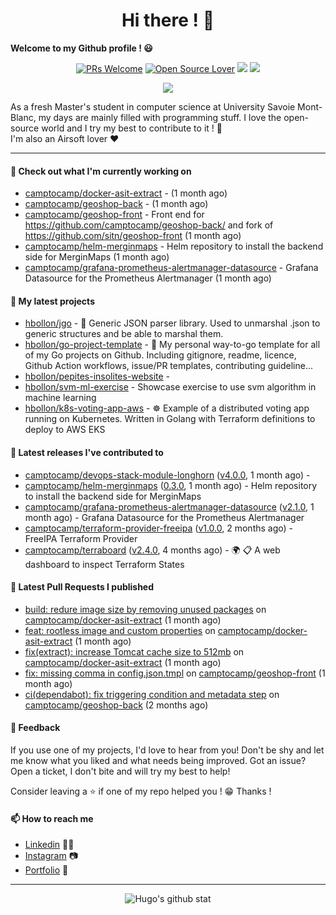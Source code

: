 <h1 align="center">Hi there ! 👋</h1>

**Welcome to my Github profile ! 😃** <br/>

<p align="center"> 
    <a href="https://github.com/hbollon/"><img src="https://img.shields.io/badge/PRs-welcome-brightgreen.svg?style=flat&logo=github" alt="PRs Welcome"></a> 
    <a href="https://github.com/hbollon/"><img src="https://badges.frapsoft.com/os/v2/open-source.svg?v=103" alt="Open Source Lover"></a>
    <a href="https://github.com/hbollon/"><img src="https://komarev.com/ghpvc/?username=hbollon"></a>
    <a href="https://github.com/hbollon/"><img src="https://img.shields.io/github/followers/hbollon.svg?label=Follow%20@hbollon&style=social"></a>
</p>

<p align="center"> 
    <a href="https://github.com/ryo-ma/github-profile-trophy"><img src="https://github-profile-trophy.vercel.app/?username=hbollon&theme=onedark&margin-w=15&margin-h=15&no-frame=true&column=7"/></a>
</p>

As a fresh Master's student in computer science at University Savoie Mont-Blanc, my days are mainly filled with programming stuff. I love the open-source world and I try my best to contribute to it ! 🙈 <br/>
I'm also an Airsoft lover ❤️

<hr>

#### 👷 Check out what I'm currently working on

- [camptocamp/docker-asit-extract](https://github.com/camptocamp/docker-asit-extract) -  (1 month ago)
- [camptocamp/geoshop-back](https://github.com/camptocamp/geoshop-back) -  (1 month ago)
- [camptocamp/geoshop-front](https://github.com/camptocamp/geoshop-front) - Front end for https://github.com/camptocamp/geoshop-back/ and fork of https://github.com/sitn/geoshop-front (1 month ago)
- [camptocamp/helm-merginmaps](https://github.com/camptocamp/helm-merginmaps) - Helm repository to install the backend side for MerginMaps (1 month ago)
- [camptocamp/grafana-prometheus-alertmanager-datasource](https://github.com/camptocamp/grafana-prometheus-alertmanager-datasource) - Grafana Datasource for the Prometheus Alertmanager (1 month ago)

#### 🌱 My latest projects

- [hbollon/jgo](https://github.com/hbollon/jgo) - 📔 Generic JSON parser library. Used to unmarshal .json to generic structures and be able to marshal them.
- [hbollon/go-project-template](https://github.com/hbollon/go-project-template) - 📜 My personal way-to-go template for all of my Go projects on Github. Including gitignore, readme, licence, Github Action workflows, issue/PR templates, contributing guideline...
- [hbollon/pepites-insolites-website](https://github.com/hbollon/pepites-insolites-website) - 
- [hbollon/svm-ml-exercise](https://github.com/hbollon/svm-ml-exercise) - Showcase exercise to use svm algorithm in machine learning 
- [hbollon/k8s-voting-app-aws](https://github.com/hbollon/k8s-voting-app-aws) - :wheel_of_dharma: Example of a distributed voting app running on Kubernetes. Written in Golang with Terraform definitions to deploy to AWS EKS

#### 🔭 Latest releases I've contributed to

- [camptocamp/devops-stack-module-longhorn](https://github.com/camptocamp/devops-stack-module-longhorn) ([v4.0.0](https://github.com/camptocamp/devops-stack-module-longhorn/releases/tag/v4.0.0), 1 month ago) - 
- [camptocamp/helm-merginmaps](https://github.com/camptocamp/helm-merginmaps) ([0.3.0](https://github.com/camptocamp/helm-merginmaps/releases/tag/0.3.0), 1 month ago) - Helm repository to install the backend side for MerginMaps
- [camptocamp/grafana-prometheus-alertmanager-datasource](https://github.com/camptocamp/grafana-prometheus-alertmanager-datasource) ([v2.1.0](https://github.com/camptocamp/grafana-prometheus-alertmanager-datasource/releases/tag/v2.1.0), 1 month ago) - Grafana Datasource for the Prometheus Alertmanager
- [camptocamp/terraform-provider-freeipa](https://github.com/camptocamp/terraform-provider-freeipa) ([v1.0.0](https://github.com/camptocamp/terraform-provider-freeipa/releases/tag/v1.0.0), 2 months ago) - FreeIPA Terraform Provider
- [camptocamp/terraboard](https://github.com/camptocamp/terraboard) ([v2.4.0](https://github.com/camptocamp/terraboard/releases/tag/v2.4.0), 4 months ago) - :earth_africa: :clipboard:  A web dashboard to inspect Terraform States 

#### 🔨 Latest Pull Requests I published

- [build: redure image size by removing unused packages](https://github.com/camptocamp/docker-asit-extract/pull/27) on [camptocamp/docker-asit-extract](https://github.com/camptocamp/docker-asit-extract) (1 month ago)
- [feat: rootless image and custom properties](https://github.com/camptocamp/docker-asit-extract/pull/26) on [camptocamp/docker-asit-extract](https://github.com/camptocamp/docker-asit-extract) (1 month ago)
- [fix(extract): increase Tomcat cache size to 512mb](https://github.com/camptocamp/docker-asit-extract/pull/25) on [camptocamp/docker-asit-extract](https://github.com/camptocamp/docker-asit-extract) (1 month ago)
- [fix: missing comma in config.json.tmpl](https://github.com/camptocamp/geoshop-front/pull/25) on [camptocamp/geoshop-front](https://github.com/camptocamp/geoshop-front) (1 month ago)
- [ci(dependabot): fix triggering condition and metadata step](https://github.com/camptocamp/geoshop-back/pull/44) on [camptocamp/geoshop-back](https://github.com/camptocamp/geoshop-back) (2 months ago)

#### 💬 Feedback

If you use one of my projects, I'd love to hear from you! Don't be shy and let me know what you liked
and what needs being improved. Got an issue? Open a ticket, I don't bite and will try my best to help!

Consider leaving a ⭐ if one of my repo helped you ! 😁 Thanks !

#### 📫 How to reach me
- <a href="https://www.linkedin.com/in/hugobollon">Linkedin</a> 👨‍💼
- <a href="https://www.instagram.com/_hbollon">Instagram</a> 📷
- <a href="https://hugobollon.me">Portfolio</a> 💼

<hr>

<div align="center">
    <a>
        <img alt="Hugo's github stat" src="https://github-readme-stats.vercel.app/api?username=hbollon&count_private=true&show_icons=true&theme=dark&include_all_commits=true" />
    </a>
</div>
